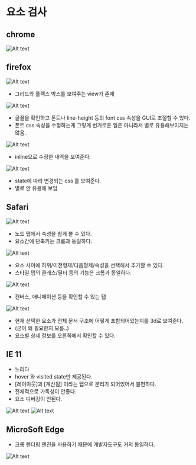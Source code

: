 # 요소 검사

## chrome
![Alt text](./chrome.PNG)

## firefox

![Alt text](./firefox-inspector1.png)
- 그리드와 플렉스 박스를 보여주는 view가 존재


![Alt text](./firefox-inspector2.png)
- 글꼴을 확인하고 폰트나 line-height 등의 font css 속성을 GUI로 조절할 수 있다.
- 폰트 css 속성을 수정하는게 그렇게 번거로운 일은 아니라서 별로 유용해보이지는 않음.. 

![Alt text](./firefox-inspector3.png)
- inline으로 수정한 내역을 보여준다. 

![Alt text](./firefox-inspector4.png)
- state에 따라 변경되는 css 를 보여준다. 
- 별로 안 유용해 보임


## Safari
![Alt text](./safari-inspector1.png)

- 노드 탭에서 속성을 쉽게 볼 수 있다.
- 요소간에 단축키는 크롬과 동일하다.

![Alt text](./safari-inspector2.png)
- 요소 사이에 하위/이전형제/다음형제/속성을 선택해서 추가할 수 있다.
- 스타일 탭의 클래스/필터 등의 기능은 크롬과 동일하다.

![Alt text](./safari-graphic.png)
- 캔버스, 애니메이션 등을 확인할 수 있는 탭
  
![Alt text](./safari-layer.png)
- 현재 선택한 요소가 전체 문서 구조에 어떻게 포함되어있는지를 3d로 보여준다.
- (굳이 왜 필요한지 모를..)
- 요소별 상세 정보를 오른쪽에서 확인할 수 있다.

## IE 11
- 느리다
- hover 와 visited state만 제공된다. 
- [레이아웃]과 [계산됨] 이라는 탭으로 분리가 되어있어서 불편하다. 
- 전체적으로 가독성이 안좋다.
- 요소 디버깅이 안된다.

![Alt text](./ie11-inspector1.PNG)
![Alt text](./ie11-inspector2.PNG)

## MicroSoft Edge
- 크롬 렌더링 엔진을 사용하기 때문에 개발자도구도 거의 동일하다.
  
![Alt text](./edge-inspector1.PNG)
